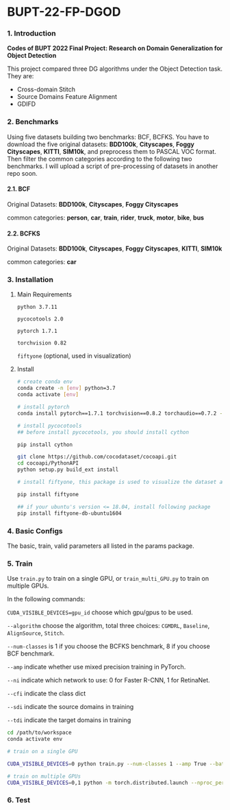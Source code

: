 # BUPT-22-FP-DGOD

### 1. Introduction

**Codes of BUPT 2022 Final Project: Research on Domain Generalization for Object Detection**

This project compared three DG algorithms under the Object Detection task. They are:

* Cross-domain Stitch
* Source Domains Feature Alignment
* GDIFD

### 2. Benchmarks

Using five datasets building two benchmarks: BCF, BCFKS. You have to download the five original datasets: **BDD100k**, **Cityscapes**, **Foggy Cityscapes**, **KITTI**, **SIM10k**, and preprocess them to PASCAL VOC format. Then filter the common categories according to the following two benchmarks. I will upload a script of pre-processing of datasets in another repo soon.

#### 2.1. BCF

Original Datasets: **BDD100k**, **Cityscapes**, **Foggy Cityscapes**

common categories: **person**, **car**, **train**, **rider**, **truck**, **motor**, **bike**, **bus**

#### 2.2. BCFKS

Original Datasets: **BDD100k**, **Cityscapes**, **Foggy Cityscapes**, **KITTI**, **SIM10k**

common categories: **car**

### 3. Installation

1. Main Requirements

   `python 3.7.11`

   `pycocotools 2.0`

   `pytorch 1.7.1`

   `torchvision 0.82`

   `fiftyone` (optional, used in visualization)

2. Install

   ```bash
   # create conda env
   conda create -n [env] python=3.7
   conda activate [env]
   
   # install pytorch
   conda install pytorch==1.7.1 torchvision==0.8.2 torchaudio==0.7.2 -c pytorch
   
   # install pycocotools
   ## before install pycocotools, you should install cython
   
   pip install cython
   
   git clone https://github.com/cocodataset/cocoapi.git
   cd cocoapi/PythonAPI
   python setup.py build_ext install
   
   # install fiftyone, this package is used to visualize the dataset and predict results by different algorithms, to see more details in https://voxel51.com/
   
   pip install fiftyone
   
   ## if your ubuntu's version <= 18.04, install following package
   pip install fiftyone-db-ubuntu1604
   
   ```

### 4. Basic Configs

The basic, train, valid parameters all listed in the params package.

### 5. Train

Use `train.py` to train on a single GPU, or `train_multi_GPU.py` to train on multiple GPUs. 

In the following commands: 

`CUDA_VISIBLE_DEVICES=gpu_id` choose which gpu/gpus to be used. 

`--algorithm` choose the algorithm, total three choices: `CGMDRL`, `Baseline`, `AlignSource`, `Stitch`. 

`--num-classes` is 1 if you choose the BCFKS benchmark, 8 if you choose BCF benchmark.

`--amp` indicate whether use mixed precision training in PyTorch.

`--ni` indicate which network to use: 0 for Faster R-CNN, 1 for RetinaNet. 

`--cfi` indicate the class dict

`--sdi` indicate the source domains in training

`--tdi` indicate the target domains in training

```bash
cd /path/to/workspace
conda activate env

# train on a single GPU

CUDA_VISIBLE_DEVICES=0 python train.py --num-classes 1 --amp True --batch-size 4 --sdi 1 2  --tdi 0 --ni 0 --cfi 4 --algorithm CGMDRL

# train on multiple GPUs
CUDA_VISIBLE_DEVICES=0,1 python -m torch.distributed.launch --nproc_per_node=2 --use_env train_multi_GPU.py --num-classes 1 --amp True --batch-size 4 --sdi 1 2 3 4 --tdi 0 --ni 0 --cfi 4 --algorithm CGMDRL
```

### 6. Test

